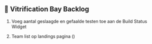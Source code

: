 ## 🧪 Vitrification Bay Backlog

1. Voeg aantal geslaagde en gefaalde testen toe aan de Build Status Widget

2. Team list op landings pagina ()
 


